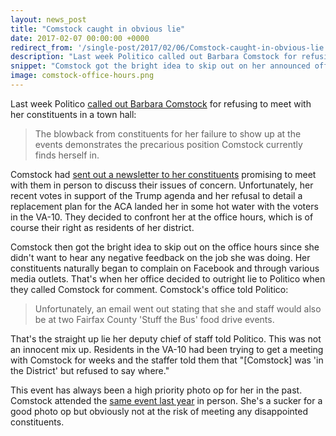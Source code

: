 ```yaml
---
layout: news_post
title: "Comstock caught in obvious lie"
date: 2017-02-07 00:00:00 +0000
redirect_from: '/single-post/2017/02/06/Comstock-caught-in-obvious-lie'
description: "Last week Politico called out Barbara Comstock for refusing to meet with her constituents in a town hall"
snippet: "Comstock got the bright idea to skip out on her announced office hours since she didn't want to hear any negative feedback on the job she was doing. Her constituents naturally began to complain on Facebook and through various media outlets. That's when her office decided to outright lie to Politico."
image: comstock-office-hours.png
---
```


Last week Politico [called out Barbara Comstock](http://www.politico.com/story/2017/02/barbara-comstock-no-attend-weekend-town-hall-234490) for refusing to meet with her constituents in a town hall:

> The blowback from constituents for her failure to show up at the events demonstrates the precarious position Comstock currently finds herself in.

Comstock had [sent out a newsletter to her constituents](https://iqconnect.lmhostediq.com/iqextranet/view_newsletter.aspx?id=101483&c=VA10BC) promising to meet with them in person to discuss their issues of concern.  Unfortunately, her recent votes in support of the Trump agenda and her refusal to detail a replacement plan for the ACA landed her in some hot water with the voters in the VA-10.  They decided to confront her at the office hours, which is of course their right as residents of her district.

Comstock then got the bright idea to skip out on the office hours since she didn't want to hear any negative feedback on the job she was doing.  Her constituents naturally began to complain on Facebook and through various media outlets. That's when her office decided to outright lie to Politico when they called Comstock for comment. Comstock's office told Politico:

> Unfortunately, an email went out stating that she and staff would also be at two Fairfax County 'Stuff the Bus' food drive events.

That's the straight up lie her deputy chief of staff told Politico.  This was not an innocent mix up. Residents in the VA-10 had been trying to get a meeting with Comstock for weeks and the staffer told them that "[Comstock] was 'in the District' but refused to say where."  

This event has always been a high priority photo op for her in the past. Comstock attended the [same event last year](http://www.connectionnewspapers.com/news/2015/feb/12/stuffing-bus-clifton-and-lorton/) in person. She's a sucker for a good photo op but obviously not at the risk of meeting any disappointed constituents.
